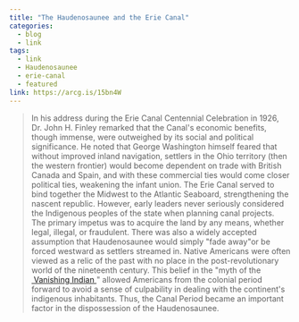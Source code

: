 ```yaml
---
title: "The Haudenosaunee and the Erie Canal"
categories:
  - blog
  - link
tags:
  - link
  - Haudenosaunee
  - erie-canal
  - featured
link: https://arcg.is/15bn4W
---
```

> In his address during the Erie Canal Centennial Celebration in 1926, Dr. John H. Finley remarked that the Canal's economic benefits, though immense, were outweighed by its social and political significance. He noted that George Washington himself feared that without improved inland navigation, settlers in the Ohio territory (then the western frontier) would become dependent on trade with British Canada and Spain, and with these commercial ties would come closer political ties, weakening the infant union. The Erie Canal served to bind together the Midwest to the Atlantic Seaboard, strengthening the nascent republic. However, early leaders never seriously considered the Indigenous peoples of the state when planning canal projects. The primary impetus was to acquire the land by any means, whether legal, illegal, or fraudulent. There was also a widely accepted assumption that Haudenosaunee would simply "fade away"or be forced westward as settlers streamed in. Native Americans were often viewed as a relic of the past with no place in the post-revolutionary world of the nineteenth century. This belief in the "myth of the [ Vanishing Indian ](https://www.whitehousehistory.org/the-myth-of-the-vanishing-indian#:~:text=As%20politicians%20used%20the%20Myth,was%20unavoidable%20and%20nearly%20complete.)" allowed Americans from the colonial period forward to avoid a sense of culpability in dealing with the continent's indigenous inhabitants. Thus, the Canal Period became an important factor in the dispossession of the Haudenosaunee.